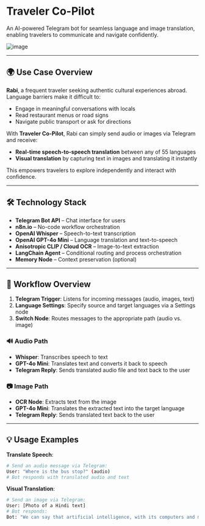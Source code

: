 # Traveler Co-Pilot

An AI-powered Telegram bot for seamless language and image translation, enabling travelers to communicate and navigate confidently.

![image](https://github.com/user-attachments/assets/0a17f9fd-90da-4469-86cf-ab3bcfacdbee)

---

## 🌍 Use Case Overview

**Rabi**, a frequent traveler seeking authentic cultural experiences abroad. Language barriers make it difficult to:

* Engage in meaningful conversations with locals
* Read restaurant menus or road signs
* Navigate public transport or ask for directions

With **Traveler Co-Pilot**, Rabi can simply send audio or images via Telegram and receive:

* **Real-time speech-to-speech translation** between any of 55 languages
* **Visual translation** by capturing text in images and translating it instantly

This empowers travelers to explore independently and interact with confidence.

---

## 🛠️ Technology Stack

* **Telegram Bot API** – Chat interface for users
* **n8n.io** – No-code workflow orchestration
* **OpenAI Whisper** – Speech-to-text transcription
* **OpenAI GPT-4o Mini** – Language translation and text-to-speech
* **Anisotropic CLIP / Cloud OCR** – Image-to-text extraction
* **LangChain Agent** – Conditional routing and process orchestration
* **Memory Node** – Context preservation (optional)

---

## 🚀 Workflow Overview

1. **Telegram Trigger**: Listens for incoming messages (audio, images, text)
2. **Language Settings**: Specify source and target languages via a Settings node
3. **Switch Node**: Routes messages to the appropriate path (audio vs. image)

### 🔊 Audio Path

* **Whisper**: Transcribes speech to text
* **GPT-4o Mini**: Translates text and converts it back to speech
* **Telegram Reply**: Sends translated audio file and text back to the user

### 📷 Image Path

* **OCR Node**: Extracts text from the image
* **GPT-4o Mini**: Translates the extracted text into the target language
* **Telegram Reply**: Sends translated text back to the user

---

## 💡 Usage Examples

**Translate Speech**:

```bash
# Send an audio message via Telegram:
User: "Where is the bus stop?" (audio)
# Bot responds with translated audio and text
```

**Visual Translation**:

```bash
# Send an image via Telegram:
User: [Photo of a Hindi text]
# Bot responds:
Bot: "We can say that artificial intelligence, with its computers and machines, makes our work easier."
```
